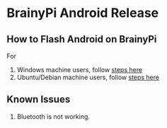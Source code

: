 # BrainyPi Android Release

## How to Flash Android on BrainyPi

For 
1.  Windows machine users, follow [steps here](FLASHING-windows.md)
2.  Ubuntu/Debian machine users, follow [steps here](FLASHING-ubuntu.md)

## Known Issues
1.  Bluetooth is not working.
